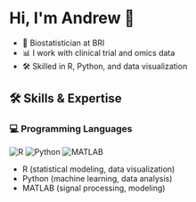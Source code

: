 # Hi, I'm Andrew 👋
- 🔬 Biostatistician at BRI
- 📊 I work with clinical trial and omics data
- 🛠️ Skilled in R, Python, and data visualization


## 🛠 Skills & Expertise

### 💻 Programming Languages
![R](https://img.shields.io/badge/R-276DC3?logo=r&logoColor=white)
![Python](https://img.shields.io/badge/Python-3776AB?logo=python&logoColor=white)
![MATLAB](https://img.shields.io/badge/MATLAB-0076A8?logo=mathworks&logoColor=white)

- R (statistical modeling, data visualization)
- Python (machine learning, data analysis)
- MATLAB (signal processing, modeling)

<!--
**kovala25/kovala25** is a ✨ _special_ ✨ repository because its `README.md` (this file) appears on your GitHub profile.

Here are some ideas to get you started:

- 🔭 I’m currently working on ...
- 🌱 I’m currently learning ...
- 👯 I’m looking to collaborate on ...
- 🤔 I’m looking for help with ...
- 💬 Ask me about ...
- 📫 How to reach me: ...
- 😄 Pronouns: ...
- ⚡ Fun fact: ...
-->
